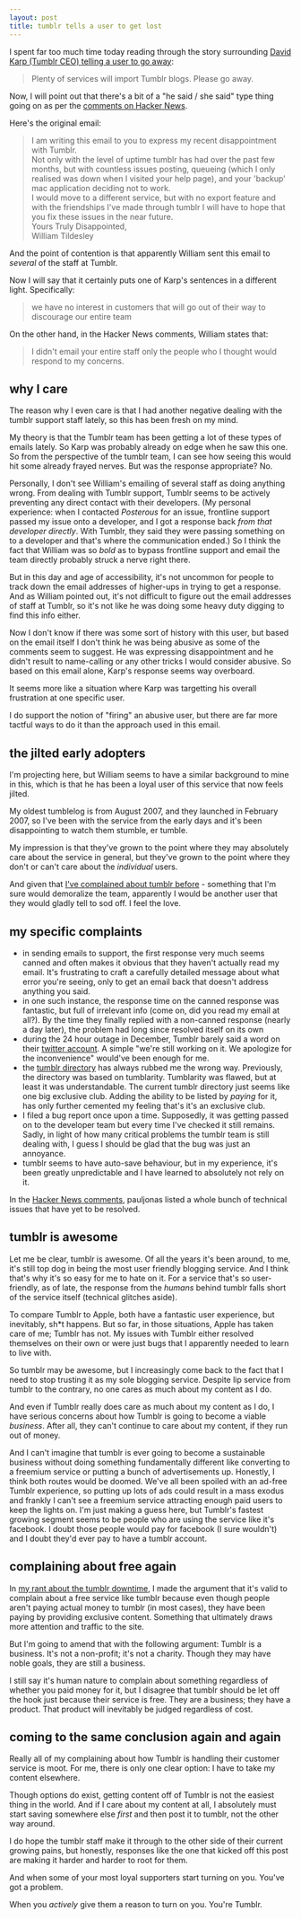 ```yaml
---
layout: post
title: tumblr tells a user to get lost
---
```

I spent far too much time today reading through the story surrounding [David Karp (Tumblr CEO) telling a user to go away](http://postdesk.com/debates/should-tumblr-care/):

> Plenty of services will import Tumblr blogs. Please go away.

Now, I will point out that there's a bit of a "he said / she said" type thing going on as per the [comments on Hacker News](http://news.ycombinator.com/item?id=2151768).

Here's the original email:

> I am writing this email to you to express my recent disappointment with Tumblr.  
> Not only with the level of uptime tumblr has had over the past few months, but with countless issues posting, queueing (which I only realised was down when I visited your help page), and your 'backup' mac application deciding not to work.  
> I would move to a different service, but with no export feature and with the friendships I've made through tumblr I will have to hope that you fix these issues in the near future.  
> Yours Truly Disappointed,  
> William Tildesley

And the point of contention is that apparently William sent this email to *several* of the staff at Tumblr.

Now I will say that it certainly puts one of Karp's sentences in a different light. Specifically:

> we have no interest in customers that will go out of their way to discourage our entire team

On the other hand, in the Hacker News comments, William states that:

> I didn't email your entire staff only the people who I thought would respond to my concerns.

## why I care

The reason why I even care is that I had another negative dealing with the tumblr support staff lately, so this has been fresh on my mind.

My theory is that the Tumblr team has been getting a lot of these types of emails lately. So Karp was probably already on edge when he saw this one. So from the perspective of the tumblr team, I can see how seeing this would hit some already frayed nerves. But was the response appropriate? No.

Personally, I don't see William's emailing of several staff as doing anything wrong. From dealing with Tumblr support, Tumblr seems to be actively preventing any direct contact with their developers. (My personal experience: when I contacted *Posterous* for an issue, frontline support passed my issue onto a developer, and I got a response back *from that developer directly*. With Tumblr, they said they were passing something on to a developer and that's where the communication ended.) So I think the fact that William was so *bold* as to bypass frontline support and email the team directly probably struck a nerve right there.

But in this day and age of accessibility, it's not uncommon for people to track down the email addresses of higher-ups in trying to get a response. And as William pointed out, it's not difficult to figure out the email addresses of staff at Tumblr, so it's not like he was doing some heavy duty digging to find this info either.

Now I don't know if there was some sort of history with this user, but based on the email itself I don't think he was being abusive as some of the comments seem to suggest. He was expressing disappointment and he didn't result to name-calling or any other tricks I would consider abusive.
So based on this email alone, Karp's response seems way overboard.

It seems more like a situation where Karp was targetting his overall frustration at one specific user.

I do support the notion of "firing" an abusive user, but there are far more tactful ways to do it than the approach used in this email.

## the jilted early adopters

I'm projecting here, but William seems to have a similar background to mine in this, which is that he has been a loyal user of this service that now feels jilted.

My oldest tumblelog is from August 2007, and they launched in February 2007, so I've been with the service from the early days and it's been disappointing to watch them stumble, er tumble.

My impression is that they've grown to the point where they may absolutely care about the service in general, but they've grown to the point where they don't or can't care about the *individual* users.

And given that [I've complained about tumblr before](http://hayley.ws/2010/12/07/tumblr-downtime.html) - something that I'm sure would demoralize the team, apparently I would be another user that they would gladly tell to sod off. I feel the love.

## my specific complaints

* in sending emails to support, the first response very much seems canned and often makes it obvious that they haven't actually read my email. It's frustrating to craft a carefully detailed message about what error you're seeing, only to get an email back that doesn't address anything you said.
* in one such instance, the response time on the canned response was fantastic, but full of irrelevant info (come on, did you read my email at all?). By the time they finally replied with a non-canned response (nearly a day later), the problem had long since resolved itself on its own
* during the 24 hour outage in December, Tumblr barely said a word on their [twitter account](http://twitter.com/tumblr). A simple "we're still working on it. We apologize for the inconvenience" would've been enough for me.
* the [tumblr directory](http://www.tumblr.com/directory) has always rubbed me the wrong way. Previously, the directory was based on tumblarity. Tumblarity was flawed, but at least it was understandable. The current tumblr directory just seems like one big exclusive club. Adding the ability to be listed by *paying* for it, has only further cemented my feeling that's it's an exclusive club.
* I filed a bug report once upon a time. Supposedly, it was getting passed on to the developer team but every time I've checked it still remains. Sadly, in light of how many critical problems the tumblr team is still dealing with, I guess I should be glad that the bug was just an annoyance.
* tumblr seems to have auto-save behaviour, but in my experience, it's been greatly unpredictable and I have learned to absolutely not rely on it.

In the [Hacker News comments](http://news.ycombinator.com/item?id=2152416), pauljonas listed a whole bunch of technical issues that have yet to be resolved.

## tumblr is awesome

Let me be clear, tumblr is awesome. Of all the years it's been around, to me, it's still top dog in being the most user friendly blogging service. And I think that's why it's so easy for me to hate on it. For a service that's so user-friendly, as of late, the response from the *humans* behind tumblr falls short of the service itself (technical glitches aside).

To compare Tumblr to Apple, both have a fantastic user experience, but inevitably, sh\*t happens. But so far, in those situations, Apple has taken care of me; Tumblr has not. My issues with Tumblr either resolved themselves on their own or were just bugs that I apparently needed to learn to live with.

So tumblr may be awesome, but I increasingly come back to the fact that I need to stop trusting it as my sole blogging service. Despite lip service from tumblr to the contrary, no one cares as much about my content as I do.

And even if Tumblr really does care as much about my content as I do, I have serious concerns about how Tumblr is going to become a viable *business*. After all, they can't continue to care about my content, if they run out of money.

And I can't imagine that tumblr is ever going to become a sustainable business without doing something fundamentally different like converting to a freemium service or putting a bunch of advertisements up. Honestly, I think both routes would be doomed. We've all been spoiled with an ad-free Tumblr experience, so putting up lots of ads could result in a mass exodus and frankly I can't see a freemium service attracting enough paid users to keep the lights on. I'm just making a guess here, but Tumblr's fastest growing segment seems to be people who are using the service like it's facebook. I doubt those people would pay for facebook (I sure wouldn't) and I doubt they'd ever pay to have a tumblr account.

## complaining about free again

In [my rant about the tumblr downtime](http://hayley.ws/2010/12/07/tumblr-downtime.html), I made the argument that it's valid to complain about a free service like tumblr because even though people aren't paying actual money to tumblr (in most cases), they have been paying by providing exclusive content. Something that ultimately draws more attention and traffic to the site.

But I'm going to amend that with the following argument: Tumblr is a business. It's not a non-profit; it's not a charity. Though they may have noble goals, they are still a business.

I still say it's human nature to complain about something regardless of whether you paid money for it, but I disagree that tumblr should be let off the hook just because their service is free. They are a business; they have a product. That product will inevitably be judged regardless of cost.

## coming to the same conclusion again and again

Really all of my complaining about how Tumblr is handling their customer service is moot. For me, there is only one clear option: I have to take my content elsewhere.

Though options do exist, getting content off of Tumblr is not the easiest thing in the world. And if I care about my content at all, I absolutely must start saving somewhere else *first* and then post it to tumblr, not the other way around.

I do hope the tumblr staff make it through to the other side of their current growing pains, but honestly, responses like the one that kicked off this post are making it harder and harder to root for them.

And when some of your most loyal supporters start turning on you. You've got a problem.

When you *actively* give them a reason to turn on you. You're Tumblr.

